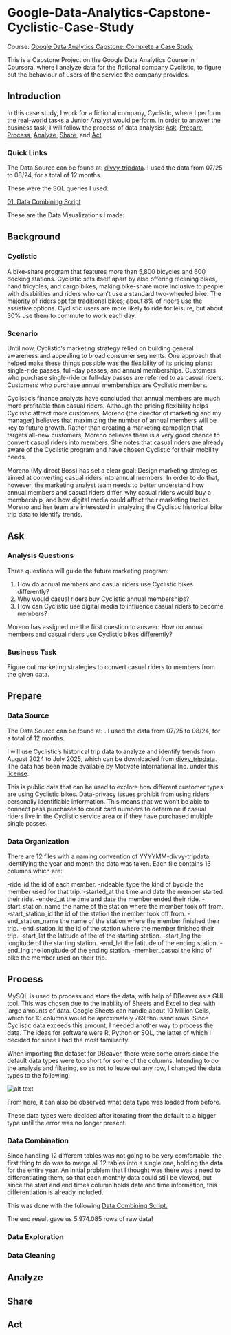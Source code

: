 # Google-Data-Analytics-Capstone-Cyclistic-Case-Study

Course: [Google Data Analytics Capstone: Complete a Case Study](https://www.coursera.org/learn/google-data-analytics-capstone) 

This is a Capstone Project on the Google Data Analytics Course in Coursera, where I analyze data for the fictional company Cyclistic, to figure out the behaviour of users of the service the company provides.

## Introduction

In this case study, I work for a fictional company, Cyclistic, where I perform the real-world tasks a Junior Analyst would perform. In order to answer the business task, I will follow the process  of data analysis: [Ask](##Ask), [Prepare](##Prepare), [Process](##Process), [Analyze](##Analyze), [Share](##Share), and [Act](##Act).

### Quick Links

The Data Source can be found at: [divvy_tripdata](https://divvy-tripdata.s3.amazonaws.com/index.html). I used the data from 07/25 to 08/24, for a total of 12 months.

These were the SQL queries I used:

[01. Data Combining Script](01.Data_Combining_Script.sql)

These are the Data Visualizations I made:

## Background

### Cyclistic

A bike-share program that features more than 5,800 bicycles and 600 docking stations. Cyclistic sets itself apart by also offering reclining bikes, hand tricycles, and cargo bikes, making bike-share more inclusive to people with disabilities and riders who can’t use a standard two-wheeled bike. The majority of riders opt for traditional bikes; about 8% of riders use the assistive options. Cyclistic users are more likely to ride for leisure, but about 30% use them to commute to work each day.

### Scenario

Until now, Cyclistic’s marketing strategy relied on building general awareness and appealing to broad consumer segments. One approach that helped make these things possible was the flexibility of its pricing plans: single-ride passes, full-day passes, and annual memberships. Customers who purchase single-ride or full-day passes are referred to as casual riders. Customers who purchase annual memberships are Cyclistic members.

Cyclistic’s finance analysts have concluded that annual members are much more profitable than casual riders. Although the pricing flexibility helps Cyclistic attract more customers, Moreno (the director of marketing and my manager) believes that maximizing the number of annual members will be key to future growth. Rather than creating a marketing campaign that targets all-new customers, Moreno believes there is a very good chance to convert casual riders into members. She notes that casual riders are already aware of the Cyclistic program and have chosen Cyclistic for their mobility needs.

Moreno (My direct Boss) has set a clear goal: Design marketing strategies aimed at converting casual riders into annual members. In order to do that, however, the marketing analyst team needs to better understand how annual members and casual riders differ, why casual riders would buy a membership, and how digital media could affect their marketing tactics. Moreno and her team are interested in analyzing the Cyclistic historical bike trip data to identify trends.

## Ask

### Analysis Questions

Three questions will guide the future marketing program:

1. How do annual members and casual riders use Cyclistic bikes differently?
2. Why would casual riders buy Cyclistic annual memberships?
3. How can Cyclistic use digital media to influence casual riders to become members?

Moreno has assigned me the first question to answer: How do annual members and casual riders use Cyclistic bikes differently?

### Business Task

Figure out marketing strategies to convert casual riders to members from the given data.

## Prepare

### Data Source
The Data Source can be found at: . I used the data from 07/25 to 08/24, for a total of 12 months.

I will use Cyclistic’s historical trip data to analyze and identify trends from August 2024 to July 2025, which can be downloaded from [divvy_tripdata](https://divvy-tripdata.s3.amazonaws.com/index.html). The data has been made available by Motivate International Inc. under this [license](https://divvybikes.com/data-license-agreement).

This is public data that can be used to explore how different customer types are using Cyclistic bikes. Data-privacy issues prohibit from using riders’ personally identifiable information. This means that we won’t be able to connect pass purchases to credit card numbers to determine if casual riders live in the Cyclistic service area or if they have purchased multiple single passes.

### Data Organization

There are 12 files with a naming convention of YYYYMM-divvy-tripdata, identifying the year and month the data was taken. Each file contains 13 columns which are:

-ride_id the id of each member.
-rideable_type the kind of bycicle the member used for that trip.
-started_at the time and date the member started their ride.
-ended_at the time and date the member ended their ride.
-start_station_name the name of the station where the member took off from.
-start_station_id the id of the station the member took off from.
-end_station_name the name of the station where the member finished their trip.
-end_station_id the id of the station where the member finished their trip.
-start_lat the latitude of the of the starting station.
-start_lng the longitude of the starting station.
-end_lat the latitude of the ending station.
-end_lng the longitude of the ending station.
-member_casual the kind of bike the member used on their trip.

## Process

MySQL is used to process and store the data, with help of DBeaver as a GUI tool.
This was chosen due to the inability of Sheets and Excel to deal with large amounts of data. Google Sheets can handle about 10 Million Cells, which for 13 columns would be aproximately 769 thousand rows. Since Cyclistic data exceeds this amount, I needed another way to process the data. The ideas for software were R, Python or SQL, the latter of which I decided for since I had the most familiarity.

When importing the dataset for DBeaver, there were some errors since the default data types were too short for some of the columns. Intending to do the analysis and filtering, so as not to leave out any row, I changed the data types to the following:

![alt text](https://i.imgur.com/d0Hik74.jpeg)

From here, it can also be observed what data type was loaded from before.

These data types were decided after iterating from the default to a bigger type until the error was no longer present.

### Data Combination

Since handling 12 different tables was not going to be very comfortable, the first thing to do was to merge all 12 tables into a single one, holding the data for the entire year. An initial problem that I thought was there was a need to differentiating them, so that each monthly data could still be viewed, but since the start and end times column holds date and time information, this differentiation is already included.

This was done with the following [Data Combining Script.](01.Data_Combining_Script.sql)

The end result gave us 5.974.085 rows of raw data!

### Data Exploration

### Data Cleaning

## Analyze

## Share

## Act
